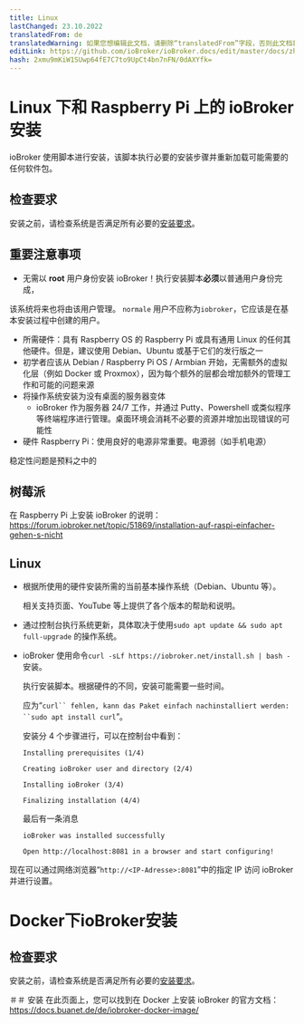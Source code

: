 ```yaml
---
title: Linux
lastChanged: 23.10.2022
translatedFrom: de
translatedWarning: 如果您想编辑此文档，请删除“translatedFrom”字段，否则此文档将再次自动翻译
editLink: https://github.com/ioBroker/ioBroker.docs/edit/master/docs/zh-cn/install/linux.md
hash: 2xmu9mKiW1SUwp64fE7C7to9UpCt4bn7nFN/0dAXYfk=
---
```

# Linux 下和 Raspberry Pi 上的 ioBroker 安装
ioBroker 使用脚本进行安装，该脚本执行必要的安装步骤并重新加载可能需要的任何软件包。

## 检查要求
安装之前，请检查系统是否满足所有必要的[安装要求](./#de/documentation/install/requirements.md)。

## 重要注意事项
- 无需以 **root** 用户身份安装 ioBroker！执行安装脚本**必须**以普通用户身份完成，

该系统将来也将由该用户管理。 `normale` 用户不应称为`iobroker`，它应该是在基本安装过程中创建的用户。

- 所需硬件：具有 Raspberry OS 的 Raspberry Pi 或具有通用 Linux 的任何其他硬件。但是，建议使用 Debian、Ubuntu 或基于它们的发行版之一
- 初学者应该从 Debian / Raspberry Pi OS / Armbian 开始，无需额外的虚拟化层（例如 Docker 或 Proxmox），因为每个额外的层都会增加额外的管理工作和可能的问题来源
- 将操作系统安装为没有桌面的服务器变体
  - ioBroker 作为服务器 24/7 工作，并通过 Putty、Powershell 或类似程序等终端程序进行管理。桌面环境会消耗不必要的资源并增加出现错误的可能性
- 硬件 Raspberry Pi：使用良好的电源非常重要。电源弱（如手机电源）

稳定性问题是预料之中的

## 树莓派
在 Raspberry Pi 上安装 ioBroker 的说明：https://forum.iobroker.net/topic/51869/installation-auf-raspi-einfacher-gehen-s-nicht

## Linux
* 根据所使用的硬件安装所需的当前基本操作系统（Debian、Ubuntu 等）。

  相关支持页面、YouTube 等上提供了各个版本的帮助和说明。

* 通过控制台执行系统更新，具体取决于使用``sudo apt update && sudo apt full-upgrade`` 的操作系统。

* ioBroker 使用命令``curl -sLf https://iobroker.net/install.sh | bash -``安装。

  执行安装脚本。根据硬件的不同，安装可能需要一些时间。

  应为“`curl`` fehlen, kann das Paket einfach nachinstalliert werden: ``sudo apt install curl`”。

  安装分 4 个步骤进行，可以在控制台中看到：

  ``Installing prerequisites (1/4)``

  ``Creating ioBroker user and directory (2/4)``

  ``Installing ioBroker (3/4)``

  ``Finalizing installation (4/4)``

  最后有一条消息

  ``ioBroker was installed successfully``

  ``Open http://localhost:8081 in a browser and start configuring!``

现在可以通过网络浏览器“`http://<IP-Adresse>:8081`”中的指定 IP 访问 ioBroker 并进行设置。

# Docker下ioBroker安装
## 检查要求
安装之前，请检查系统是否满足所有必要的[安装要求](./#de/documentation/install/requirements.md)。

＃＃ 安装
在此页面上，您可以找到在 Docker 上安装 ioBroker 的官方文档：https://docs.buanet.de/de/iobroker-docker-image/